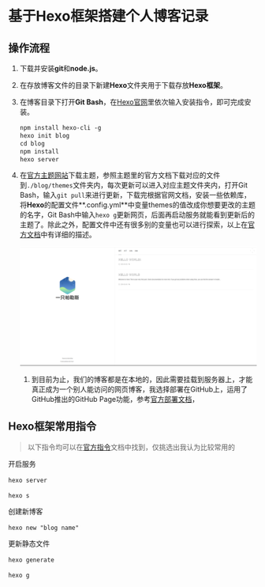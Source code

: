# 基于Hexo框架搭建个人博客记录

## 操作流程

1. 下载并安装**git**和**node.js**。

2. 在存放博客文件的目录下新建**Hexo**文件夹用于下载存放**Hexo框架**。

3. 在博客目录下打开**Git Bash**，在[Hexo官网](https://hexo.io/zh-cn/index.html)里依次输入安装指令，即可完成安装。

   ```shell
   npm install hexo-cli -g
   hexo init blog
   cd blog
   npm install
   hexo server
   ```

4. 在[官方主题网站](https://hexo.io/themes/)下载主题，参照主题里的官方文档下载对应的文件到`./blog/themes`文件夹内，每次更新可以进入对应主题文件夹内，打开Git Bash，输入`git pull`来进行更新，下载完根据官网文档，安装一些依赖库，将**Hexo**的配置文件**.config.yml**中变量themes的值改成你想要更改的主题的名字，Git Bash中输入`hexo g`更新网页，后面再启动服务就能看到更新后的主题了。除此之外，配置文件中还有很多别的变量也可以进行探索，以上在[官方文档](https://hexo.io/zh-cn/docs/)中有详细的描述。

   ![image-20240509213110472](..\images\image-20240509213110472.png)

   1. 到目前为止，我们的博客都是在本地的，因此需要挂载到服务器上，才能真正成为一个别人能访问的网页博客，我选择部署在GitHub上，运用了GitHub推出的GitHub Page功能，参考[官方部署文档](https://hexo.io/zh-cn/docs/github-pages)，










## Hexo框架常用指令

> 以下指令均可以在[官方指令](https://hexo.io/zh-cn/docs/commands)文档中找到，仅挑选出我认为比较常用的

开启服务

`hexo server`

`hexo s`

创建新博客

`hexo new "blog name"`

更新静态文件

`hexo generate`

`hexo g`
